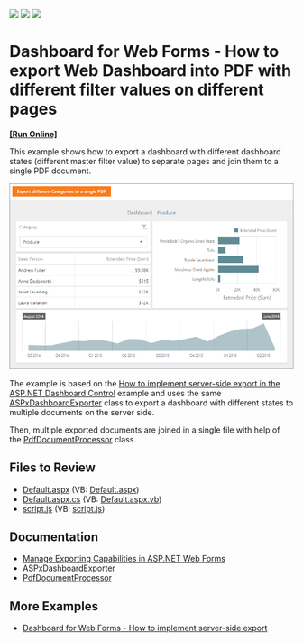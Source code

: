 <!-- default badges list -->
![](https://img.shields.io/endpoint?url=https://codecentral.devexpress.com/api/v1/VersionRange/128580211/23.1.1%2B)
[![](https://img.shields.io/badge/Open_in_DevExpress_Support_Center-FF7200?style=flat-square&logo=DevExpress&logoColor=white)](https://supportcenter.devexpress.com/ticket/details/T511362)
[![](https://img.shields.io/badge/📖_How_to_use_DevExpress_Examples-e9f6fc?style=flat-square)](https://docs.devexpress.com/GeneralInformation/403183)
<!-- default badges end -->

# Dashboard for Web Forms - How to export Web Dashboard into PDF with different filter values on different pages

<!-- run online -->
**[[Run Online]](https://codecentral.devexpress.com/128580211/)**
<!-- run online end -->

This example shows how to export a dashboard with different dashboard states (different master filter value) to separate pages and join them to a single PDF document.

![dashboard](dashboard.png)

The example is based on the [How to implement server-side export in the ASP.NET Dashboard Control](https://github.com/DevExpress-Examples/web-forms-dashboard-implement-server-side-export) example and uses the same [ASPxDashboardExporter](https://docs.devexpress.com/Dashboard/DevExpress.DashboardWeb.ASPxDashboardExporter?p=netframework) class to export a dashboard with different states to multiple documents on the server side. 

Then, multiple exported documents are joined in a single file with help of the [PdfDocumentProcessor](https://docs.devexpress.com/OfficeFileAPI/DevExpress.Pdf.PdfDocumentProcessor) class.


## Files to Review

* [Default.aspx](./CS/ASPxDashboard_ServerExport/Default.aspx) (VB: [Default.aspx](./VB/ASPxDashboard_ServerExport/Default.aspx))
* [Default.aspx.cs](./CS/ASPxDashboard_ServerExport/Default.aspx.cs) (VB: [Default.aspx.vb](./VB/ASPxDashboard_ServerExport/Default.aspx.vb))
* [script.js](./CS/ASPxDashboard_ServerExport/Script/script.js) (VB: [script.js](./VB/ASPxDashboard_ServerExport/Script/script.js)) 

## Documentation

- [Manage Exporting Capabilities in ASP.NET Web Forms](https://docs.devexpress.com/Dashboard/12140/web-dashboard/integrate-dashboard-component/aspnet-web-forms-dashboard-control/manage-exporting-capabilities?p=netframework)
- [ASPxDashboardExporter](https://docs.devexpress.com/Dashboard/DevExpress.DashboardWeb.ASPxDashboardExporter)
- [PdfDocumentProcessor](https://docs.devexpress.com/OfficeFileAPI/DevExpress.Pdf.PdfDocumentProcessor)

## More Examples

- [Dashboard for Web Forms - How to implement server-side export](https://github.com/DevExpress-Examples/web-forms-dashboard-implement-server-side-export)
